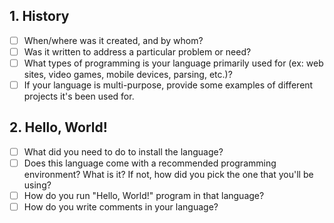 ## 1. History
+ [ ] When/where was it created, and by whom? 
+ [ ] Was it written to address a particular problem or need?
+ [ ] What types of programming is your language primarily used for (ex: web sites, video games, mobile devices, parsing, etc.)? 
+ [ ] If your language is multi-purpose, provide some examples of different projects it's been used for.

## 2. Hello, World!
+ [ ] What did you need to do to install the language?
+ [ ] Does this language come with a recommended programming environment? What is it?  If not, how did you pick the one that you'll be using?
+ [ ] How do you run "Hello, World!" program in that language?
+ [ ] How do you write comments in your language?
